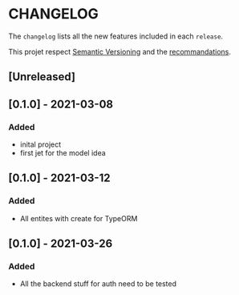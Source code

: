 # CHANGELOG

The `changelog` lists all the new features included in each  `release`.

This projet respect [Semantic Versioning](https://semver.org/) and the [recommandations](https://keepachangelog.com/en/1.0.0/).

## [Unreleased]
## [0.1.0] - 2021-03-08
### Added
- inital project
- first jet for the model idea

## [0.1.0] - 2021-03-12
### Added
- All entites with create for TypeORM

## [0.1.0] - 2021-03-26
### Added
- All the backend stuff for auth need to be tested